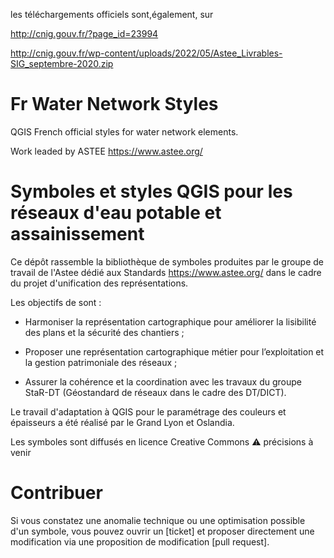les téléchargements officiels sont,également, sur

http://cnig.gouv.fr/?page_id=23994

http://cnig.gouv.fr/wp-content/uploads/2022/05/Astee_Livrables-SIG_septembre-2020.zip

# Fr Water Network Styles

QGIS French official styles for water network elements. 

Work leaded by ASTEE https://www.astee.org/ 

# Symboles et styles QGIS pour les réseaux d'eau potable et assainissement

Ce dépôt rassemble la bibliothèque de symboles produites par le groupe de travail de l'Astee dédié aux Standards https://www.astee.org/ dans le cadre du projet d'unification des représentations.

Les objectifs de sont :

-  Harmoniser la représentation cartographique pour améliorer la lisibilité des plans et la sécurité des chantiers ;

-  Proposer une représentation cartographique métier pour l’exploitation et la gestion patrimoniale des réseaux ;

-  Assurer la cohérence et la coordination avec les travaux du groupe StaR-DT (Géostandard de réseaux dans le cadre des DT/DICT).


Le travail d'adaptation à QGIS pour le paramétrage des couleurs et épaisseurs a été réalisé par le Grand Lyon et Oslandia. 

Les symboles sont diffusés en licence Creative Commons :warning: précisions à venir

# Contribuer 

Si vous constatez une anomalie technique ou une optimisation possible d'un symbole, vous pouvez ouvrir un [ticket] et proposer directement une modification via une proposition de modification [pull request].


